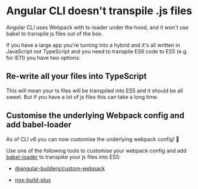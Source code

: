 # Angular CLI doesn't transpile .js files

Angular CLI uses Webpack with ts-loader under the hood, and it won't use babel to transpile js files out of the box.

If you have a large app you're turning into a hybrid and it's all written in JavaScript not TypeScript and you need to transpile ES6 code to ES5 (e.g. for IE11) you have two options:

## Re-write all your files into TypeScript

This will mean your ts files will be transpiled into ES5 and it should be all sweet. But if you have a lot of js files this can take a long time.

## Customise the underlying Webpack config and add babel-loader

As of CLI v6 you can now customise the underlying webpack config! 🎉

Use one of the following tools to customise your webpack config and add [babel-loader](https://github.com/babel/babel-loader) to transpike your js files into ES5:

- [@angular-builders/custom-webpack](https://codeburst.io/customizing-angular-cli-6-build-an-alternative-to-ng-eject-a48304cd3b21)

- [ngx-build-plus](https://github.com/manfredsteyer/ngx-build-plus)
